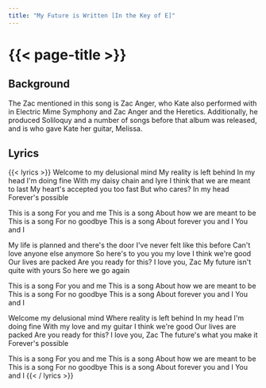 ```yaml
---
title: "My Future is Written [In the Key of E]"
---
```

# {{< page-title >}}

## Background
The Zac mentioned in this song is Zac Anger, who Kate also performed with in Electric Mime Symphony and Zac Anger and the Heretics.  Additionally, he produced Soliloquy and a number of songs before that album was released, and is who gave Kate her guitar, Melissa.

## Lyrics
{{< lyrics >}}
Welcome to my delusional mind
My reality is left behind
In my head I'm doing fine
With my daisy chain and lyre
I think that we are meant to last
My heart's accepted you too fast
But who cares?
In my head
Forever's possible

This is a song
For you and me
This is a song
About how we are meant to be
This is a song
For no goodbye
This is a song
About forever you and I
You and I

My life is planned and there's the door
I've never felt like this before
Can't love anyone else anymore
So here's to you you my love
I think we're good
Our lives are packed
Are you ready for this?
I love you, Zac
My future isn't quite with yours
So here we go again

This is a song
For you and me
This is a song
About how we are meant to be
This is a song
For no goodbye
This is a song
About forever you and I
You and I

Welcome my delusional mind
Where reality is left behind
In my head I'm doing fine
With my love and my guitar
I think we're good
Our lives are packed
Are you ready for this?
I love you, Zac
The future's what you make it
Forever's possible

This is a song
For you and me
This is a song
About how we are meant to be
This is a song
For no goodbye
This is a song
About forever you and I
You and I
{{< / lyrics >}}
